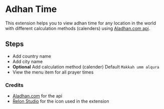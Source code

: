 # Adhan Time

This extension helps you to view adhan time for any location in the world with different calculation methods (calenders) using [Aladhan.com api](https://aladhan.com/).

## Steps
- Add country name
- Add city name
- **Optional** Add calculation method (calender) Default `Makkah umm alqura`
- View the menu item for all prayer times

### Credits
- [Aladhan.com](https://aladhan.com/) for the api
- [Relon Studio](https://thenounproject.com/relonstd/) for the icon used in the extension
